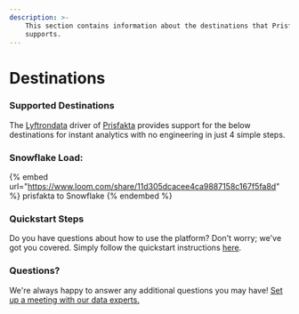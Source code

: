 ```yaml
---
description: >-
    This section contains information about the destinations that Prisfakta
    supports.
---
```


# Destinations

### Supported Destinations

The [Lyftrondata](https://www.lyftrondata.com/) driver of [Prisfakta](https://www.lyftrondata.com/integration/prisfakta/) provides support for the below destinations for instant analytics with no engineering in just 4 simple steps.

### Snowflake Load:

{% embed url="https://www.loom.com/share/11d305dcacee4ca9887158c167f5fa8d" %}
prisfakta to Snowflake
{% endembed %}

### Quickstart Steps

Do you have questions about how to use the platform? Don't worry; we've got you covered. Simply follow the quickstart instructions [here](../../../quickstart-steps.md).

### Questions? <a href="#questions" id="questions"></a>

We're always happy to answer any additional questions you may have! [Set up a meeting with our data experts.](https://www.lyftrondata.com/book-a-meeting/)
